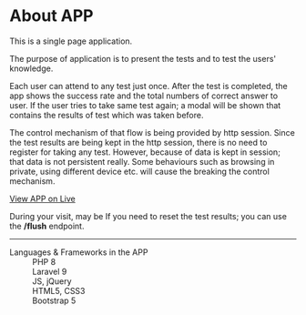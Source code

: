 # About APP

This is a single page application.

The purpose of application is to present the tests and to test the users' knowledge.

Each user can attend to any test just once. After the test is completed, the app shows the success rate and the total numbers of correct answer to user. If the user tries to take same test again; a modal will be shown that contains the results of test which was taken before.

The control mechanism of that flow is being provided by http session. Since the test results are being kept in the http session, there is no need to register for taking any test. However, because of data is kept in session; that data is not persistent really. Some behaviours such as browsing in private, using different device etc. will cause the breaking the control mechanism.

[View APP on Live](http://ec2-34-245-204-97.eu-west-1.compute.amazonaws.com/survival/public/)


During your visit, may be If you need to reset the test results; you can use the **/flush** endpoint. 


---

<dl>
  <dt>Languages & Frameworks in the APP</dt>
  <dd>PHP 8</dd>
  <dd>Laravel 9</dd>
  <dd>JS, jQuery</dd>
  <dd>HTML5, CSS3</dd>
  <dd>Bootstrap 5</dd>
</dl>




